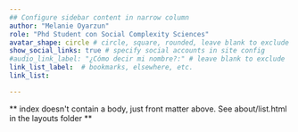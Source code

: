 ```yaml
---
## Configure sidebar content in narrow column
author: "Melanie Oyarzun"
role: "Phd Student con Social Complexity Sciences"
avatar_shape: circle # circle, square, rounded, leave blank to exclude
show_social_links: true # specify social accounts in site config
#audio_link_label: "¿Cómo decir mi nombre?:" # leave blank to exclude
link_list_label:  # bookmarks, elsewhere, etc.
link_list:

---
```


** index doesn't contain a body, just front matter above.
See about/list.html in the layouts folder **